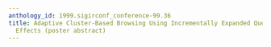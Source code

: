```yaml
---
anthology_id: 1999.sigirconf_conference-99.36
title: Adaptive Cluster-Based Browsing Using Incrementally Expanded Queries and its
  Effects (poster abstract)
---
```

